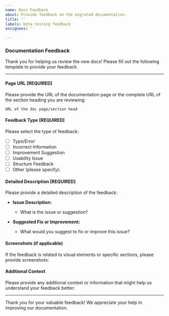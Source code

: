 ```yaml
---
name: Docs Feedback
about: Provide feedback on the migrated documentation.
title: ''
labels: beta testing feedback
assignees: ''

---
```


### Documentation Feedback

Thank you for helping us review the new docs! Please fill out the following template to provide 
your feedback.

---

#### Page URL [REQUIRED]

Please provide the URL of the documentation page or the complete URL of the section heading you are 
reviewing:

`URL of the doc page/section head` 

#### Feedback Type [REQUIRED]

Please select the type of feedback:
- [ ] Typo/Error
- [ ] Incorrect Information
- [ ] Improvement Suggestion
- [ ] Usability Issue
- [ ] Structure Feedback
- [ ] Other (please specify):

#### Detailed Description [REQUIRED]

Please provide a detailed description of the feedback:

- **Issue Description:**
    - What is the issue or suggestion?

- **Suggested Fix or Improvement:**
    - What would you suggest to fix or improve this issue?

#### Screenshots (if applicable)

If the feedback is related to visual elements or specific sections, please provide screenshots:


#### Additional Context

Please provide any additional context or information that might help us understand your feedback better:

---

Thank you for your valuable feedback! We appreciate your help in improving our documentation.
